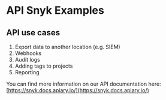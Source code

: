# API Snyk Examples

## API use cases

1. Export data to another location (e.g. SIEM)
2. Webhooks
3. Audit logs
4. Adding tags to projects
5. Reporting

You can find more information on our API documentation here: [https://snyk.docs.apiary.io/](https://snyk.docs.apiary.io/)

